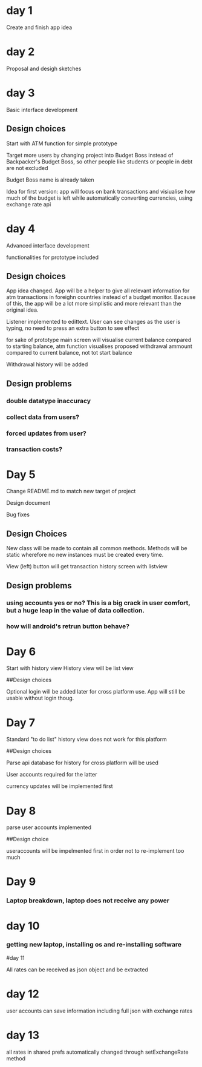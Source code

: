 # day 1

Create and finish app idea

# day 2

Proposal and desigh sketches

# day 3

Basic interface development

## Design choices

Start with ATM function for simple prototype

Target more users by changing project into Budget Boss instead of Backpacker's Budget Boss, so other people like students or people in debt are not excluded

Budget Boss name is already taken

Idea for first version: app will focus on bank transactions and visiualise how much of the budget is left while automatically converting currencies, using exchange rate api

# day 4

Advanced interface development

functionalities for prototype included

## Design choices

App idea changed. App will be a helper to give all relevant information for atm transactions in foreighn countries instead of a budget monitor. Bacause of this, the app will be a lot more simplistic and more relevant than the original idea.

Listener implemented to edittext. User can see changes as the user is typing, no need to press an extra button to see effect

for sake of prototype main screen will visualise current balance compared to starting balance, atm function visualises proposed withdrawal ammount compared to current balance, not tot start balance

Withdrawal history will be added

## Design problems

### double datatype inaccuracy
### collect data from users?
### forced updates from user?
### transaction costs?

# Day 5

Change README.md to match new target of project

Design document

Bug fixes

## Design Choices

New class will be made to contain all common methods. Methods will be static wherefore no new instances must be created every time.

View (left) button will get transaction history screen with listview

## Design problems

### using accounts yes or no? This is a big crack in user comfort, but a huge leap in the value of data collection.
### how will android's retrun button behave?

# Day 6

Start with history view
History view will be list view

##Design choices

Optional login will be added later for cross platform use. App will still be usable without login thoug.

# Day 7 

Standard "to do list" history view does not work for this platform

##Design choices

Parse api database for history for cross platform will be used

User accounts required for the latter

currency updates will be implemented first

# Day 8

parse user accounts implemented

##Design choice

useraccounts will be impelmented first in order not to re-implement too much

# Day 9 

### Laptop breakdown, laptop does not receive any power

# day 10

### getting new laptop, installing os and re-installing software

#day 11

All rates can be received as json object and be extracted

# day 12

user accounts can save information including full json with exchange rates

# day 13

all rates in shared prefs automatically changed through setExchangeRate method





